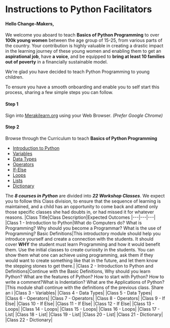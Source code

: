 # Instructions to Python Facilitators

#### Hello Change-Makers, 

We welcome you aboard to teach **Basics of Python Programming** to over **100k young women** between the age group of 15-25, from various parts of the country. Your contribution is highly valuable in creating a drastic impact in the learning journey of these young women and enabling them to get an **aspirational job**, have **a voice**, and be equipped to **bring at least 10 families out of poverty** in a financially sustainable model.

We're glad you have decided to teach Python Programming to young children. 

To ensure you have a smooth onboarding and enable you to self start this process, sharing a few simple steps you can follow.

#### Step 1
Sign into [Merakilearn.org](https://www.merakilearn.org, "Meraki") using your Web Browser. *(Prefer Google Chrome)*

#### Step 2
Browse through the Curriculum to teach **Basics of Python Programming** 

* [Introduction to Python](https://www.merakilearn.org/course/101/exercise/3161, "Introduction to Python")
* [Variables](https://www.merakilearn.org/course/102/exercise/3335, "Variables")
* [Data Types](https://www.merakilearn.org/course/122/exercise/3143, "Data types")
* [Operators](https://www.merakilearn.org/course/121/exercise/3137, "Operators")
* [If-Else](https://www.merakilearn.org/course/93/exercise/2169, "If-Else")
* [Loops](https://www.merakilearn.org/course/83/exercise/3372, "Loops")
* [Lists](https://www.merakilearn.org/course/80/exercise/1961, "Lists")
* [Dictionary](https://www.merakilearn.org/course/104/exercise/2344, "Dictionary")

The **_8 courses in Python_** are divided into **_22 Workshop Classes_**. We expect you to follow this Class division, to ensure that the sequence of learning is maintained, and a child has an opportunity to come back and attend only those specific classes she had doubts in, or had missed it for whatever reasons. 
|Class Title|Class Description|Expected Outcomes
|---|---|---|
|Class 1 - Introduction to Python|What do Computers do? What is Programming? Why should you become a Programmar? What is the use of Programming? Basic Definitions|This introductory module should help you introduce yourself and create a connection with the students. It should cover **WHY** the student must learn Programming and how it would benefit them. Use the initial classes to create curiosity in the students. You can show them what one can achieve using programming, ask them if they would want to create something like that in the future, and let them know the stepping stones to get there.|
|Class 2 - Introduction to Python and Definitions|Continue with the Basic Definitions, Why should you learn Python? What are the features of Python? How to start with Python? How to write a comment?What is Indentation? What are the Applications of Python?|This module shall continue with the definitions of the previous class. Share an i
|Class 3 - Variables|
|Class 4 - Data Types|
|Class 5 - Data Types|
|Class 6 - Operators|
|Class 7 - Operators|
|Class 8 - Operators|
|Class 9 - If Else|
|Class 10 - If Else|
|Class 11 - If Else|
|Class 12 - If Else|
|Class 13 - Loops|
|Class 14 - Loops|
|Class 15 - Loops|
|Class 16 - Loops|
|Class 17 - List|
|Class 18 - List|
|Class 19 - List|
|Class 20 - List|
|Class 21 - Dictionary|
|Class 22 - Dictionary|
